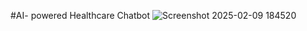 #AI- powered Healthcare Chatbot
![Screenshot 2025-02-09 184520](https://github.com/user-attachments/assets/1237ae5a-c194-4081-b7a5-341668e7781f)
